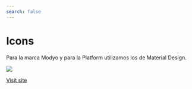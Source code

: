 ```yaml
---
search: false
---
```


# Icons

Para la marca Modyo y para la Platform utilizamos los de Material Design.

<img src="https://cloud.modyocdn.com/uploads/23b0533d-7127-4ccd-9b95-1c768428935d/original/icons.svg" style="margin-left: 0;" />

[Visit site](https://materialdesignicons.com/)

